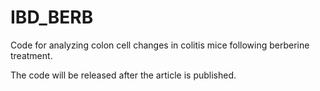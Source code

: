 # IBD_BERB
Code for analyzing colon cell changes in colitis mice following berberine treatment.

The code will be released after the article is published.
